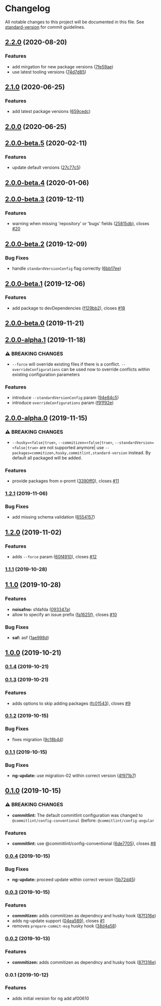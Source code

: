 # Changelog

All notable changes to this project will be documented in this file. See [standard-version](https://github.com/conventional-changelog/standard-version) for commit guidelines.

## [2.2.0](https://github.com/d-koppenhagen/ngx-semantic-version/compare/v2.1.0...v2.2.0) (2020-08-20)


### Features

* add mirgation for new package versions ([7fe59ae](https://github.com/d-koppenhagen/ngx-semantic-version/commit/7fe59ae83f01de646be3996ca25205b7ead93347))
* use latest tooling versions ([74d7d85](https://github.com/d-koppenhagen/ngx-semantic-version/commit/74d7d85b32f0a1b64548ada21b8fa46b12e4a1e0))

## [2.1.0](https://github.com/d-koppenhagen/ngx-semantic-version/compare/v2.0.0...v2.1.0) (2020-06-25)


### Features

* add latest package versions ([659cedc](https://github.com/d-koppenhagen/ngx-semantic-version/commit/659cedc003ea07313353206bb95c87e6d341230c))

## [2.0.0](https://github.com/d-koppenhagen/ngx-semantic-version/compare/v2.0.0-beta.5...v2.0.0) (2020-06-25)

## [2.0.0-beta.5](https://github.com/d-koppenhagen/ngx-semantic-version/compare/v2.0.0-beta.4...v2.0.0-beta.5) (2020-02-11)


### Features

* update default versions ([27c77c5](https://github.com/d-koppenhagen/ngx-semantic-version/commit/27c77c5d0b76ac86cdf8a3c77b1334f522ccf50c))

## [2.0.0-beta.4](https://github.com/d-koppenhagen/ngx-semantic-version/compare/v2.0.0-beta.3...v2.0.0-beta.4) (2020-01-06)

## [2.0.0-beta.3](https://github.com/d-koppenhagen/ngx-semantic-version/compare/v2.0.0-beta.2...v2.0.0-beta.3) (2019-12-11)


### Features

* warning when missing 'repository' or 'bugs' fields ([25815db](https://github.com/d-koppenhagen/ngx-semantic-version/commit/25815dbfe94834fe9eb754905b8edf6e5fd8e88e)), closes [#20](https://github.com/d-koppenhagen/ngx-semantic-version/issues/20)

## [2.0.0-beta.2](https://github.com/d-koppenhagen/ngx-semantic-version/compare/v2.0.0-beta.1...v2.0.0-beta.2) (2019-12-09)


### Bug Fixes

* handle `standardVersionConfig` flag correctly ([6bb17ee](https://github.com/d-koppenhagen/ngx-semantic-version/commit/6bb17eef02313d922f3ad0201bf9c63d0141a2cd))

## [2.0.0-beta.1](https://github.com/d-koppenhagen/ngx-semantic-version/compare/v2.0.0-beta.0...v2.0.0-beta.1) (2019-12-06)


### Features

* add package to devDependencies ([f129bb2](https://github.com/d-koppenhagen/ngx-semantic-version/commit/f129bb2712d7a6a41138b32c3440a81c13a6e15b)), closes [#18](https://github.com/d-koppenhagen/ngx-semantic-version/issues/18)

## [2.0.0-beta.0](https://github.com/d-koppenhagen/ngx-semantic-version/compare/v2.0.0-alpha.1...v2.0.0-beta.0) (2019-11-21)

## [2.0.0-alpha.1](https://github.com/d-koppenhagen/ngx-semantic-version/compare/v2.0.0-alpha.0...v2.0.0-alpha.1) (2019-11-18)


### ⚠ BREAKING CHANGES

* `--force` will override existing files if there is a conflict. `--overrideConfigurations` can be used now to override conflicts within existing configuration parameters

### Features

* introduce `--standardVersionConfig` param ([94e84c5](https://github.com/d-koppenhagen/ngx-semantic-version/commit/94e84c5b44cac887af6021508fb9ea2f8b4cb75e))
* introduce `overrideConfigurations` param ([f91f92e](https://github.com/d-koppenhagen/ngx-semantic-version/commit/f91f92eebffdfe2683c5ac6378f93810261b6d53))

## [2.0.0-alpha.0](https://github.com/d-koppenhagen/ngx-semantic-version/compare/v1.2.1...v2.0.0-alpha.0) (2019-11-15)


### ⚠ BREAKING CHANGES

* `--husky=<false|true>`, `--commitizen=<false|true>`, `--standardVersion=<false|true>` are not supported anymore| use `--packages=commitizen,husky,commitlint,standard-version` instead.
By default all packaged will be added.

### Features

* provide packages from x-promt ([3390ff0](https://github.com/d-koppenhagen/ngx-semantic-version/commit/3390ff04d803fd8829c530c0a86c2cb0f528dcb3)), closes [#11](https://github.com/d-koppenhagen/ngx-semantic-version/issues/11)

### [1.2.1](https://github.com/d-koppenhagen/ngx-semantic-version/compare/v1.2.0...v1.2.1) (2019-11-06)


### Bug Fixes

* add missing schema validation ([6554157](https://github.com/d-koppenhagen/ngx-semantic-version/commit/65541576ff55e1c857a074811fe2cefd84bd5de9))

## [1.2.0](https://github.com/d-koppenhagen/ngx-semantic-version/compare/v1.1.1...v1.2.0) (2019-11-02)


### Features

* adds `--force` param ([60f4910](https://github.com/d-koppenhagen/ngx-semantic-version/commit/60f4910d3579453c3cb581fe6362f3f57184e8d3)), closes [#12](https://github.com/d-koppenhagen/ngx-semantic-version/issues/12)

### [1.1.1](https://github.com/d-koppenhagen/ngx-semantic-version/compare/v1.1.0...v1.1.1) (2019-10-28)

## [1.1.0](https://github.com/d-koppenhagen/ngx-semantic-version/compare/v1.0.0...v1.1.0) (2019-10-28)


### Features

* **noisafno:** sfdafda ([093347a](https://github.com/d-koppenhagen/ngx-semantic-version/commit/093347a96141f03c8638a42d62e2fa42bd34c273))
* allow to specify an issue prefix ([fa1625f](https://github.com/d-koppenhagen/ngx-semantic-version/commit/fa1625fb8245edec79bf1c4eb7ffe861cf19a7b1)), closes [#10](https://github.com/d-koppenhagen/ngx-semantic-version/issues/10)


### Bug Fixes

* **saf:** asf ([1ae998d](https://github.com/d-koppenhagen/ngx-semantic-version/commit/1ae998daffba0a20c8503bfc3fb4c3056db45d41))

## [1.0.0](https://github.com/d-koppenhagen/ngx-semantic-version/compare/v0.1.4...v1.0.0) (2019-10-21)

### [0.1.4](https://github.com/d-koppenhagen/ngx-semantic-version/compare/v0.1.3...v0.1.4) (2019-10-21)

### [0.1.3](https://github.com/d-koppenhagen/ngx-semantic-version/compare/v0.1.2...v0.1.3) (2019-10-21)


### Features

* adds options to skip adding packages ([fc01543](https://github.com/d-koppenhagen/ngx-semantic-version/commit/fc01543f38548c79b2e99c8395f52446d9379004)), closes [#9](https://github.com/d-koppenhagen/ngx-semantic-version/issues/9)

### [0.1.2](https://github.com/d-koppenhagen/ngx-semantic-version/compare/v0.1.1...v0.1.2) (2019-10-15)


### Bug Fixes

* fixes migration ([9c18b44](https://github.com/d-koppenhagen/ngx-semantic-version/commit/9c18b441c653bd31593fbce5af7e39806e825698))

### [0.1.1](https://github.com/d-koppenhagen/ngx-semantic-version/compare/v0.1.0...v0.1.1) (2019-10-15)


### Bug Fixes

* **ng-update:** use migration-02 within correct version ([4f971b7](https://github.com/d-koppenhagen/ngx-semantic-version/commit/4f971b78da89b67ef37fdc76aef604891b19c248))

## [0.1.0](https://github.com/d-koppenhagen/ngx-semantic-version/compare/v0.0.4...v0.1.0) (2019-10-15)


### ⚠ BREAKING CHANGES

* **commitlint:** The default commitlint configuration was changed to `@commitlint/config-conventional` (before: `@commitlint/config-angular`

### Features

* **commitlint:** use @commitlint/config-conventional ([6de7705](https://github.com/d-koppenhagen/ngx-semantic-version/commit/6de7705c4709cc80ed7e469aded1600af432ba58)), closes [#8](https://github.com/d-koppenhagen/ngx-semantic-version/issues/8)

### [0.0.4](https://github.com/d-koppenhagen/ngx-semantic-version/compare/v0.0.3...v0.0.4) (2019-10-15)


### Bug Fixes

* **ng-update:** proceed update within correct version ([5b72d45](https://github.com/d-koppenhagen/ngx-semantic-version/commit/5b72d456109ff898ae09387d48b207ea305ca017))

### [0.0.3](https://github.com/d-koppenhagen/ngx-semantic-version/compare/v0.0.1...v0.0.3) (2019-10-15)


### Features

* **commitizen:** adds commitizen as dependncy and husky hook ([87f316e](https://github.com/d-koppenhagen/ngx-semantic-version/commit/87f316e68358ba101adfd7b22b4ebd12f456e5fa))
* adds ng-update support ([04ea589](https://github.com/d-koppenhagen/ngx-semantic-version/commit/04ea589cea711759ce5b90f4f461871c7f5f513c)), closes [#1](https://github.com/d-koppenhagen/ngx-semantic-version/issues/1)
* removes `prepare-commit-msg` husky hook ([38d4a58](https://github.com/d-koppenhagen/ngx-semantic-version/commit/38d4a58eb32ce6e29b7c3ce27be192973fd19c38))

### [0.0.2](https://github.com/d-koppenhagen/ngx-semantic-version/compare/v0.0.1...v0.0.2) (2019-10-13)


### Features

* **commitizen:** adds commitizen as dependncy and husky hook ([87f316e](https://github.com/d-koppenhagen/ngx-semantic-version/commit/87f316e68358ba101adfd7b22b4ebd12f456e5fa))

### 0.0.1 (2019-10-12)


### Features

* adds initial version for ng add af00610
